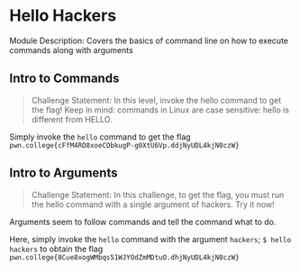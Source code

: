 # Hello Hackers

Module Description: Covers the basics of command line on how to execute commands along with arguments

## Intro to Commands

> Challenge Statement: In this level, invoke the hello command to get the flag! Keep in mind: commands in Linux are case sensitive: hello is different from HELLO.

Simply invoke the `hello` command to get the flag `pwn.college{cFfM4RO8xoeCObkugP-g0XtU6Vp.ddjNyUDL4kjN0czW}`

## Intro to Arguments

> Challenge Statement: In this challenge, to get the flag, you must run the hello command with a single argument of hackers. Try it now!

Arguments seem to follow commands and tell the command what to do. 

Here, simply invoke the `hello` command with the argument `hackers`; `$ hello hackers` to obtain the flag `pwn.college{8Cue8xogWMbqs51WJYOdZmMDtuO.dhjNyUDL4kjN0czW}`
